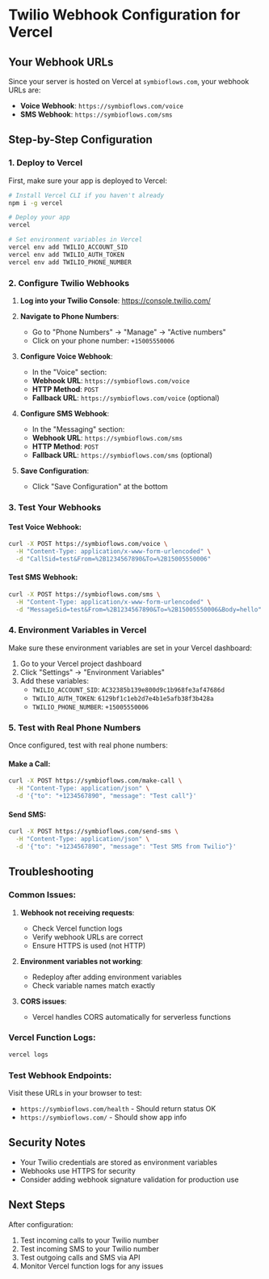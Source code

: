 # Twilio Webhook Configuration for Vercel

## Your Webhook URLs

Since your server is hosted on Vercel at `symbioflows.com`, your webhook URLs are:

- **Voice Webhook**: `https://symbioflows.com/voice`
- **SMS Webhook**: `https://symbioflows.com/sms`

## Step-by-Step Configuration

### 1. Deploy to Vercel

First, make sure your app is deployed to Vercel:

```bash
# Install Vercel CLI if you haven't already
npm i -g vercel

# Deploy your app
vercel

# Set environment variables in Vercel
vercel env add TWILIO_ACCOUNT_SID
vercel env add TWILIO_AUTH_TOKEN  
vercel env add TWILIO_PHONE_NUMBER
```

### 2. Configure Twilio Webhooks

1. **Log into your Twilio Console**: https://console.twilio.com/

2. **Navigate to Phone Numbers**:
   - Go to "Phone Numbers" → "Manage" → "Active numbers"
   - Click on your phone number: `+15005550006`

3. **Configure Voice Webhook**:
   - In the "Voice" section:
   - **Webhook URL**: `https://symbioflows.com/voice`
   - **HTTP Method**: `POST`
   - **Fallback URL**: `https://symbioflows.com/voice` (optional)

4. **Configure SMS Webhook**:
   - In the "Messaging" section:
   - **Webhook URL**: `https://symbioflows.com/sms`
   - **HTTP Method**: `POST`
   - **Fallback URL**: `https://symbioflows.com/sms` (optional)

5. **Save Configuration**:
   - Click "Save Configuration" at the bottom

### 3. Test Your Webhooks

#### Test Voice Webhook:
```bash
curl -X POST https://symbioflows.com/voice \
  -H "Content-Type: application/x-www-form-urlencoded" \
  -d "CallSid=test&From=%2B1234567890&To=%2B15005550006"
```

#### Test SMS Webhook:
```bash
curl -X POST https://symbioflows.com/sms \
  -H "Content-Type: application/x-www-form-urlencoded" \
  -d "MessageSid=test&From=%2B1234567890&To=%2B15005550006&Body=hello"
```

### 4. Environment Variables in Vercel

Make sure these environment variables are set in your Vercel dashboard:

1. Go to your Vercel project dashboard
2. Click "Settings" → "Environment Variables"
3. Add these variables:
   - `TWILIO_ACCOUNT_SID`: `AC32385b139e800d9c1b968fe3af47686d`
   - `TWILIO_AUTH_TOKEN`: `6129bf1c1eb2d7e4b1e5afb38f3b428a`
   - `TWILIO_PHONE_NUMBER`: `+15005550006`

### 5. Test with Real Phone Numbers

Once configured, test with real phone numbers:

#### Make a Call:
```bash
curl -X POST https://symbioflows.com/make-call \
  -H "Content-Type: application/json" \
  -d '{"to": "+1234567890", "message": "Test call"}'
```

#### Send SMS:
```bash
curl -X POST https://symbioflows.com/send-sms \
  -H "Content-Type: application/json" \
  -d '{"to": "+1234567890", "message": "Test SMS from Twilio"}'
```

## Troubleshooting

### Common Issues:

1. **Webhook not receiving requests**:
   - Check Vercel function logs
   - Verify webhook URLs are correct
   - Ensure HTTPS is used (not HTTP)

2. **Environment variables not working**:
   - Redeploy after adding environment variables
   - Check variable names match exactly

3. **CORS issues**:
   - Vercel handles CORS automatically for serverless functions

### Vercel Function Logs:
```bash
vercel logs
```

### Test Webhook Endpoints:
Visit these URLs in your browser to test:
- `https://symbioflows.com/health` - Should return status OK
- `https://symbioflows.com/` - Should show app info

## Security Notes

- Your Twilio credentials are stored as environment variables
- Webhooks use HTTPS for security
- Consider adding webhook signature validation for production use

## Next Steps

After configuration:
1. Test incoming calls to your Twilio number
2. Test incoming SMS to your Twilio number  
3. Test outgoing calls and SMS via API
4. Monitor Vercel function logs for any issues
